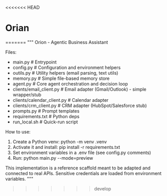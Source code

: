 <<<<<<< HEAD
# Orian
=======
"""
Orion - Agentic Business Assistant


Files:
- main.py # Entrypoint
- config.py # Configuration and environment helpers
- outils.py # Utility helpers (email parsing, text utils)
- memory.py # Simple file-based memory store
- agent.py # Core agent orchestration and decision loop
- clients/email_client.py # Email adapter (Gmail/Outlook) - simple wrapper/stub
- clients/calendar_client.py # Calendar adapter
- clients/crm_client.py # CRM adapter (HubSpot/Salesforce stub)
- prompts.py # Prompt templates
- requirements.txt # Python deps
- run_local.sh # Quick-run script


How to use:
1. Create a Python venv: python -m venv .venv
2. Activate it and install: pip install -r requirements.txt
3. Set environment variables in a .env file (see config.py comments)
4. Run: python main.py --mode=preview


This implementation is a reference scaffold meant to be adapted and connected to
real APIs. Sensitive credentials are loaded from environment variables.
"""
>>>>>>> develop
